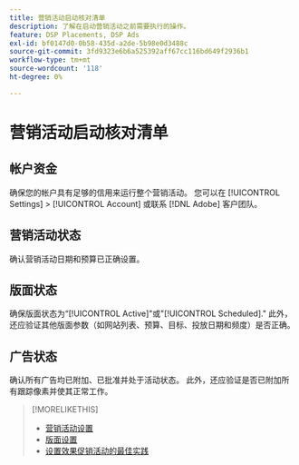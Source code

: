 ```yaml
---
title: 营销活动启动核对清单
description: 了解在启动营销活动之前需要执行的操作。
feature: DSP Placements, DSP Ads
exl-id: bf0147d0-0b58-435d-a2de-5b98e0d3488c
source-git-commit: 3fd9323e6b6a525392aff67cc116bd649f2936b1
workflow-type: tm+mt
source-wordcount: '118'
ht-degree: 0%

---
```


# 营销活动启动核对清单

## 帐户资金

确保您的帐户具有足够的信用来运行整个营销活动。 您可以在 [!UICONTROL Settings] > [!UICONTROL Account] 或联系 [!DNL Adobe] 客户团队。

## 营销活动状态

确认营销活动日期和预算已正确设置。

## 版面状态

确保版面状态为“[!UICONTROL Active]&quot;或&quot;[!UICONTROL Scheduled].&quot; 此外，还应验证其他版面参数（如网站列表、预算、目标、投放日期和频度）是否正确。

## 广告状态

确认所有广告均已附加、已批准并处于活动状态。 此外，还应验证是否已附加所有跟踪像素并使其正常工作。

>[!MORELIKETHIS]
>
>* [营销活动设置](/help/dsp/campaign-management/campaigns/campaign-settings.md)
>* [版面设置](/help/dsp/campaign-management/placements/placement-settings.md)
>* [设置效果促销活动的最佳实践](/help/dsp/optimization/campaign-best-practices-performance.md)

